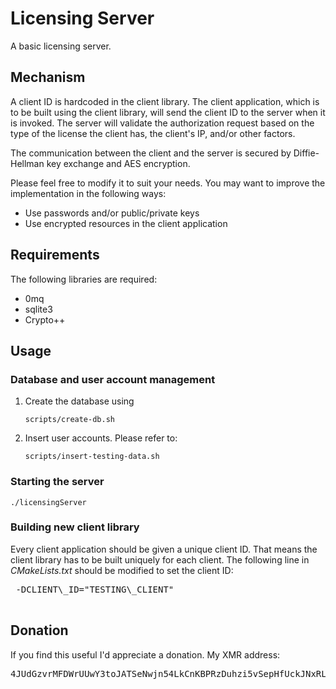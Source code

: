 # Licensing Server

A basic licensing server.

## Mechanism
A client ID is hardcoded in the client library. The client application, which
is to be built using the client library, will send the client ID to the server
when it is invoked. The server will validate the authorization request based on
the type of the license the client has, the client's IP, and/or other factors.

The communication between the client and the server is secured by Diffie-Hellman
key exchange and AES encryption.

Please feel free to modify it to suit your needs. You may want to improve the
implementation in the following ways:

+ Use passwords and/or public/private keys
+ Use encrypted resources in the client application


## Requirements

The following libraries are required:

+ 0mq
+ sqlite3
+ Crypto++

## Usage

### Database and user account management
1. Create the database using
   ```
   scripts/create-db.sh
   ```
2. Insert user accounts. Please refer to:
   ```
   scripts/insert-testing-data.sh
   ```

### Starting the server
   ```
   ./licensingServer
   ```

### Building new client library
Every client application should be given a unique client ID. That means the
client library has to be built uniquely for each client. The following line in
<i>CMakeLists.txt</i> should be modified to set the client ID:
 <pre>
 -DCLIENT\_ID="TESTING\_CLIENT"
 </pre>

## Donation
If you find this useful I'd appreciate a donation. My XMR address:
<p>
<pre>
4JUdGzvrMFDWrUUwY3toJATSeNwjn54LkCnKBPRzDuhzi5vSepHfUckJNxRL2gjkNrSqtCoRUrEDAgRwsQvVCjZbRwGcc71zBonCK7M2cd
</pre>
